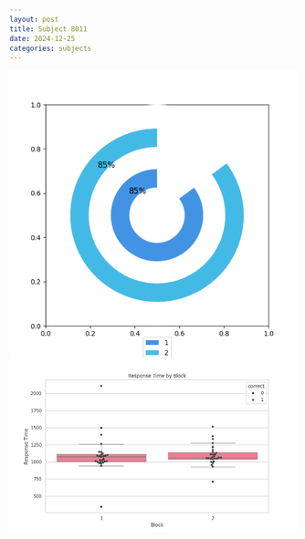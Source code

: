 ```yaml
---
layout: post
title: Subject 8011
date: 2024-12-25
categories: subjects
---
```


![](data/8011/run-14/8011__acc_test.png)
![](data/8011/run-14/8011_rt.png)
